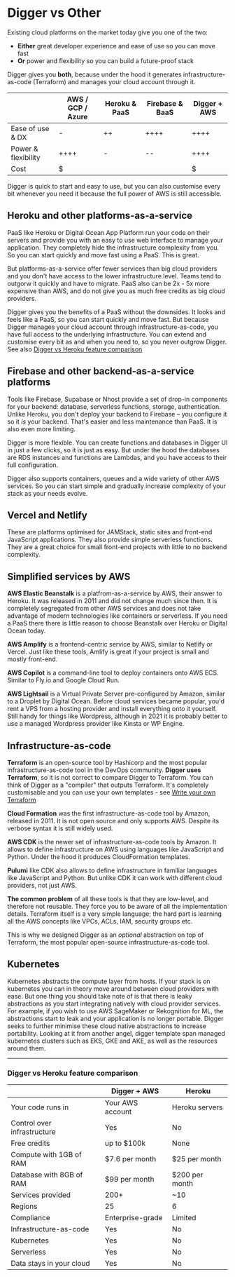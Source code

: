 # Digger vs Other

Existing cloud platforms on the market today give you one of the two:

- **Either** great developer experience and ease of use so you can move fast
- **Or** power and flexibility so you can build a future-proof stack

Digger gives you **both**, because under the hood it generates infrastructure-as-code (Terraform) and manages your cloud account through it.

|                             | AWS / GCP / Azure       | Heroku & PaaS     | Firebase & BaaS | Digger + AWS
| --------------------------- | ----------------------- | ----------------- |-----------------|--------------
| Ease of use & DX            | -                       | ++                | ++++            | ++++
| Power & flexibility         | ++++                    | -                 | --              | ++++
| Cost                        | $                       | $$$$              | $$$$            | $


Digger is quick to start and easy to use, but you can also customise every bit whenever you need it because the full power of AWS is still accessible.

## Heroku and other platforms-as-a-service
PaaS like Heroku or Digital Ocean App Platform run your code on their servers and provide you with an easy to use web interface to manage your application. They completely hide the infrastructure complexity from you. So you can start quickly and move fast using a PaaS. This is great.

But platforms-as-a-service offer fewer services than big cloud providers and you don't have access to the lower infrastructure level. Teams tend to outgorw it quickly and have to migrate. PaaS also can be 2x - 5x more expensive than AWS, and do not give you as much free credits as big cloud providers.

Digger gives you the benefits of a PaaS without the downsides. It looks and feels like a PaaS, so you can start quickly and move fast. But because Digger manages your cloud account through infrastructure-as-code, you have full access to the underlying infrastructure. You can extend and customise every bit as and when you need to, so you never outgrow Digger. See also [Digger vs Heroku feature comparison](#digger-vs-heroku-feature-comparison)

## Firebase and other backend-as-a-service platforms

Tools like Firebase, Supabase or Nhost provide a set of drop-in components for your backend: database, serverless functions, storage, authentication. Unlike Heroku, you don't deploy your backend to Firebase – you configure it so it *is* your backend. That's easier and less maintenance than PaaS. It is also even more limiting.

Digger is more flexible. You can create functions and databases in Digger UI in just a few clicks, so it is just as easy. But under the hood the databases are RDS instances and functions are Lambdas, and you have access to their full configuration.

Digger also supports containers, queues and a wide variety of other AWS services. So you can start simple and gradually increase complexity of your stack as your needs evolve.

## Vercel and Netlify

These are platforms optimised for JAMStack, static sites and front-end JavaScript applications. They also provide simple serverless functions. They are a great choice for small front-end projects with little to no backend complexity.

## Simplified services by AWS

**AWS Elastic Beanstalk** is a platfrom-as-a-service by AWS, their answer to Heroku. It was released in 2011 and did not change much since then. It is completely segregated from other AWS services and does not take advantage of modern technologies like containers or serverless. If you need a PaaS there there is little reason to choose Beanstalk over Heroku or Digital Ocean today.

**AWS Amplify** is a frontend-centric service by AWS, similar to Netlify or Vercel. Just like these tools, Amlify is great if your project is small and mostly front-end.

**AWS Copilot** is a command-line tool to deploy containers onto AWS ECS. Similar to Fly.io and Google Cloud Run.

**AWS Lightsail** is a Virtual Private Server pre-configured by Amazon, similar to a Droplet by Digital Ocean. Before cloud services became popular, you'd rent a VPS from a hosting provider and install everything onto it yourself. Still handy for things like Wordpress, although in 2021 it is probably better to use a managed Wordpress provider like Kinsta or WP Engine.

## Infrastructure-as-code

**Terraform** is an open-source tool by Hashicorp and the most popular infrastructure-as-code tool in the DevOps community. **Digger uses Terraform**, so it is not correct to compare Digger to Terraform. You can think of Digger as a "compiler" that outputs Terraform. It's completely customisable and you can use your own templates - see [Write your own Terraform](../customize/terraform)

**Cloud Formation** was the first infrastructure-as-code tool by Amazon, released in 2011. It is not open source and only supports AWS. Despite its verbose syntax it is still widely used.

**AWS CDK** is the newer set of infrastructure-as-code tools by Amazon. It allows to define infrastructure on AWS using languages like JavaScript and Python. Under the hood it produces CloudFormation templates.

**Pulumi** like CDK also allows to define infrastructure in familiar languages like JavaScript and Python. But unlike CDK it can work with different cloud providers, not just AWS.

**The common problem** of all these tools is that they are low-level, and therefore not reusable. They force you to be aware of all the implementation details. Terraform itself is a very simple language; the hard part is learning all the AWS concepts like VPCs, ACLs, IAM, security groups etc.

This is why we designed Digger as an _optional_ abstraction on top of Terraform, the most popular open-source infrastructure-as-code tool.

## Kubernetes
Kubernetes abstracts the compute layer from hosts. If your stack is on kubernetes you can in theory move around between cloud providers with ease. But one thing you should take note of is that there is leaky abstractions as you start integrating natively with cloud provider services. For example, if you wish to use AWS SageMaker or Rekognition for ML, the abstractions start to leak and your application is no longer portable. Digger seeks to further minimise these cloud native abstractions to increase portability. Looking at it from another angel, digger template span managed kubernetes clusters such as EKS, GKE and AKE, as well as the resources around them.

----------

### Digger vs Heroku feature comparison

|                             | Digger + AWS            | Heroku            |
| --------------------------- | ----------------------- | ----------------- |
| Your code runs in           | Your AWS account        | Heroku servers    |
| Control over infrastructure | Yes                     | No                |
| Free credits                | up to $100k             | None              |
| Compute with 1GB of RAM     | $7.6 per month          | $25 per month     |
| Database with 8GB of RAM    | $99 per month           | $200 per month    |
| Services provided           | 200+                    | ~10               |
| Regions                     | 25                      | 6                 |
| Compliance                  | Enterprise-grade        | Limited           |
| Infrastructure-as-code      | Yes                     | No                |
| Kubernetes                  | Yes                     | No                |
| Serverless                  | Yes                     | No                |
| Data stays in your cloud    | Yes                     | No                |
